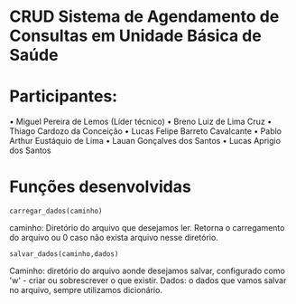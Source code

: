 # CRUD Sistema de Agendamento de Consultas em Unidade Básica de Saúde
# Participantes:
• Miguel Pereira de Lemos (Líder técnico)
• Breno Luiz de Lima Cruz
• Thiago Cardozo da Conceição
• Lucas Felipe Barreto Cavalcante
• Pablo Arthur Eustáquio de Lima
• Lauan Gonçalves dos Santos
• Lucas Aprigio dos Santos
# Funções desenvolvidas
`carregar_dados(caminho)`

caminho: Diretório do arquivo que desejamos ler.
Retorna o carregamento do arquivo ou 0 caso não exista arquivo nesse diretório.

`salvar_dados(caminho,dados)`

Caminho: diretório do arquivo aonde desejamos salvar, configurado como 'w' - criar ou sobrescrever o que existir.
Dados: o dados que vamos salvar no arquivo, sempre utilizamos dicionário.
